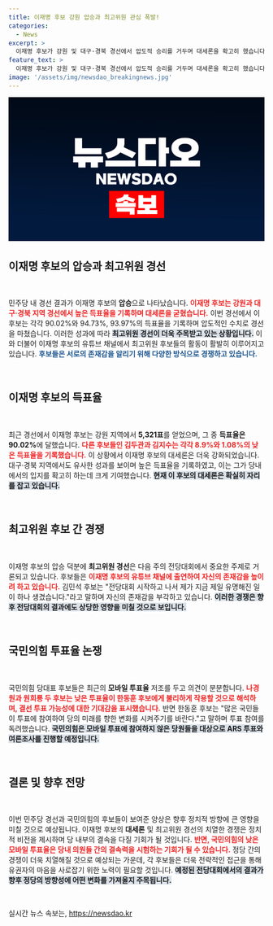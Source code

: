 ```yaml
---
title: 이재명 후보 강원 압승과 최고위원 관심 폭발!
categories:
  - News
excerpt: >
  이재명 후보가 강원 및 대구·경북 경선에서 압도적 승리를 거두며 대세론을 확고히 했습니다. 이제 최고위원 경쟁이 뜨거워지고, 국민의힘은 낮은 투표율에 대한 해석으로 서로 신경전을 벌이고 있습니다. 클릭해 상세 내용을 확인하세요!
feature_text: >
  이재명 후보가 강원 및 대구·경북 경선에서 압도적 승리를 거두며 대세론을 확고히 했습니다. 이제 최고위원 경쟁이 뜨거워지고, 국민의힘은 낮은 투표율에 대한 해석으로 서로 신경전을 벌이고 있습니다. 클릭해 상세 내용을 확인하세요!
image: '/assets/img/newsdao_breakingnews.jpg'
---
```


<p><img src="/assets/img/newsdao_breakingnews.jpg" alt="implanttips 속보" /></p>

<h2 data-ke-size="size26">이재명 후보의 압승과 최고위원 경선</h2>

<p data-ke-size="size16">&nbsp;</p>

<p>민주당 내 경선 결과가 이재명 후보의 <b>압승</b>으로 나타났습니다. <b><span style="color: #ee2323;">이재명 후보는 강원과 대구·경북 지역 경선에서 높은 득표율을 기록하며 대세론을 굳혔습니다.</span></b> 이번 경선에서 이 후보는 각각 90.02%와 94.73%, 93.97%의 득표율을 기록하며 압도적인 수치로 경선을 마쳤습니다. 이러한 성과에 따라 <b><span style="background-color: #21538527;">최고위원 경선이 더욱 주목받고 있는 상황입니다.</span></b> 이와 더불어 이재명 후보의 유튜브 채널에서 최고위원 후보들의 활동이 활발히 이루어지고 있습니다. <b><span style="color: #1a5490;">후보들은 서로의 존재감을 알리기 위해 다양한 방식으로 경쟁하고 있습니다.</span></b></p>

<p data-ke-size="size16">&nbsp;</p>

<h2 data-ke-size="size26">이재명 후보의 득표율</h2>

<p data-ke-size="size16">&nbsp;</p>

<p>최근 경선에서 이재명 후보는 강원 지역에서 <b>5,321표</b>를 얻었으며, 그 중 <b>득표율은 90.02%</b>에 달했습니다. <b><span style="color: #ee2323;">다른 후보들인 김두관과 김지수는 각각 8.9%와 1.08%의 낮은 득표율을 기록했습니다.</span></b> 이 상황에서 이재명 후보의 대세론은 더욱 강화되었습니다. 대구·경북 지역에서도 유사한 성과를 보이며 높은 득표율을 기록하였고, 이는 그가 당내에서의 입지를 확고히 하는데 크게 기여했습니다. <b><span style="background-color: #21538527;">현재 이 후보의 대세론은 확실히 자리를 잡고 있습니다.</span></b> </p>

<p data-ke-size="size16">&nbsp;</p>

<h2 data-ke-size="size26">최고위원 후보 간 경쟁</h2>

<p data-ke-size="size16">&nbsp;</p>

<p>이재명 후보의 압승 덕분에 <b>최고위원 경선</b>은 다음 주의 전당대회에서 중요한 주제로 거론되고 있습니다. 후보들은 <b><span style="color: #ee2323;">이재명 후보의 유튜브 채널에 출연하여 자신의 존재감을 높이려 하고 있습니다.</span></b> 김민석 후보는 "전당대회 시작하고 나서 제가 지금 제일 유명해진 일이 하나 생겼습니다."라고 말하며 자신의 존재감을 부각하고 있습니다. <b><span style="background-color: #21538527;">이러한 경쟁은 향후 전당대회의 결과에도 상당한 영향을 미칠 것으로 보입니다.</span></b></p>

<p data-ke-size="size16">&nbsp;</p>

<h2 data-ke-size="size26">국민의힘 투표율 논쟁</h2>

<p data-ke-size="size16">&nbsp;</p>

<p>국민의힘 당대표 후보들은 최근의 <b>모바일 투표율</b> 저조를 두고 의견이 분분합니다. <b><span style="color: #ee2323;">나경원과 원희룡 두 후보는 낮은 투표율이 한동훈 후보에게 불리하게 작용할 것으로 해석하며, 결선 투표 가능성에 대한 기대감을 표시했습니다.</span></b> 반면 한동훈 후보는 "많은 국민들이 투표에 참여하여 당의 미래를 향한 변화를 시켜주기를 바란다."고 말하며 투표 참여를 독려했습니다. <b><span style="background-color: #21538527;">국민의힘은 모바일 투표에 참여하지 않은 당원들을 대상으로 ARS 투표와 여론조사를 진행할 예정입니다.</span></b></p>

<p data-ke-size="size16">&nbsp;</p>

<h2 data-ke-size="size26">결론 및 향후 전망</h2>

<p data-ke-size="size16">&nbsp;</p>

<p>이번 민주당 경선과 국민의힘의 후보들이 보여준 양상은 향후 정치적 방향에 큰 영향을 미칠 것으로 예상됩니다. 이재명 후보의 <b>대세론</b> 및 최고위원 경선의 치열한 경쟁은 정치적 비전을 제시하며 당 내부의 결속을 다질 기회가 될 것입니다. <b><span style="color: #ee2323;">반면, 국민의힘의 낮은 모바일 투표율은 당내 의원들 간의 결속력을 시험하는 기회가 될 수 있습니다.</span></b> 정당 간의 경쟁이 더욱 치열해질 것으로 예상되는 가운데, 각 후보들은 더욱 전략적인 접근을 통해 유권자의 마음을 사로잡기 위한 노력이 필요할 것입니다. <b><span style="background-color: #21538527;">예정된 전당대회에서의 결과가 향후 정당의 방향성에 어떤 변화를 가져올지 주목됩니다.</span></b></p>

<p data-ke-size="size16">&nbsp;</p>
실시간 뉴스 속보는, <a href="https://newsdao.kr" rel="dofollow">https://newsdao.kr</a>


